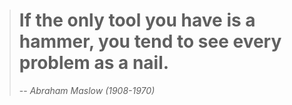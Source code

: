 > # If the only tool you have is a hammer, you tend to see every problem as a nail.
>
> -- <cite>Abraham Maslow (1908-1970)</cite>
